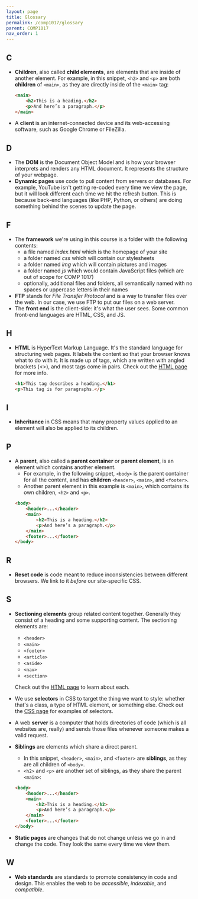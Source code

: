 ```yaml
---
layout: page
title: Glossary
permalink: /comp1017/glossary
parent: COMP1017
nav_order: 1
---
```


## C
+ **Children**, also called **child elements**, are elements that are inside of another element. For example, in this snippet, `<h2>` and `<p>` are both **children** of `<main>`, as they are directly inside of the `<main>` tag:
    ```html
    <main>
        <h2>This is a heading.</h2>
        <p>And here’s a paragraph.</p>
    </main>
    ```
+ A **client** is an internet-connected device and its web-accessing software, such as Google Chrome or FileZilla.

## D
+ The **DOM** is the Document Object Model and is how your browser interprets and renders any HTML document. It represents the structure of your webpage.
+ **Dynamic pages** use code to pull content from servers or databases. For example, YouTube isn't getting re-coded every time we view the page, but it will look different each time we hit the refresh button. This is because back-end languages (like PHP, Python, or others) are doing something behind the scenes to update the page.

## F
+ The **framework** we're using in this course is a folder with the following contents:
	+ a file named *index.html* which is the homepage of your site
	+ a folder named *css* which will contain our stylesheets
	+ a folder named *img* which will contain pictures and images
	+ a folder named *js* which would contain JavaScript files (which are out of scope for COMP 1017)
	+ optionally, additional files and folders, all semantically named with no spaces or uppercase letters in their names
+ **FTP** stands for *File Transfer Protocol* and is a way to transfer files over the web. In our case, we use FTP to put our files on a web server.
+ The **front end** is the client-side: it's what the user sees. Some common front-end languages are HTML, CSS, and JS.

## H
+ **HTML** is HyperText Markup Language. It's the standard language for structuring web pages. It labels the content so that your browser knows what to do with it. It is made up of tags, which are written with angled brackets (<>), and most tags come in pairs. Check out the [HTML page](./html) for more info.
	```html
	<h1>This tag describes a heading.</h1>
	<p>This tag is for paragraphs.</p>
	```

## I
+ **Inheritance** in CSS means that many property values applied to an element will also be applied to its children.


## P
+ A **parent**, also called a **parent container** or **parent element**, is an element which contains another element. 
	- For example, in the following snippet, `<body>` is the parent container for all the content, and has **children** `<header>`, `<main>`, and `<footer>`. 
	- Another parent element in this example is `<main>`, which contains its own children, `<h2>` and `<p>`.
	```html
	<body>
		<header>...</header>
		<main>
			<h2>This is a heading.</h2>
			<p>And here’s a paragraph.</p>
		</main>
		<footer>...</footer>
	</body>
	```

## R
+ **Reset code** is code meant to reduce inconsistencies between different browsers. We link to it *before* our site-specific CSS.

## S
+ **Sectioning elements** group related content together. Generally they consist of a heading and some supporting content. The sectioning elements are: 
	+ `<header>`
	+ `<main>`
	+ `<footer>`
	+ `<article>`
	+ `<aside>`
	+ `<nav>`
	+ `<section>`
	
	Check out the [HTML page](./html) to learn about each.
+ We use **selectors** in CSS to target the thing we want to style: whether that's a class, a type of HTML element, or something else. Check out the [CSS page](./css) for examples of selectors.
+ A web **server** is a computer that holds directories of code (which is all websites are, really) and sends those files whenever someone makes a valid request.
+ **Siblings** are elements which share a direct parent. 
	- In this snippet, `<header>`, `<main>`, and `<footer>` are **siblings**, as they are all children of `<body>`. 
	- `<h2>` and `<p>` are another set of siblings, as they share the parent `<main>`:
	```html
	<body>
		<header>...</header>
		<main>
			<h2>This is a heading.</h2>
			<p>And here’s a paragraph.</p>
		</main>
		<footer>...</footer>
	</body>
	```
+ **Static pages** are changes that do not change unless we go in and change the code. They look the same every time we view them.

## W
+ **Web standards** are standards to promote consistency in code and design. This enables the web to be *accessible*, *indexable*, and *compatible*.
